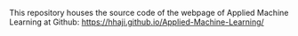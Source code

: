 This repository houses the source code of the webpage of Applied Machine Learning at Github: 
https://hhaji.github.io/Applied-Machine-Learning/
